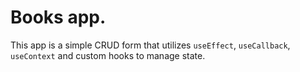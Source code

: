# Books app.

This app is a simple CRUD form that utilizes `useEffect`, `useCallback`, `useContext` and custom hooks to manage state.

